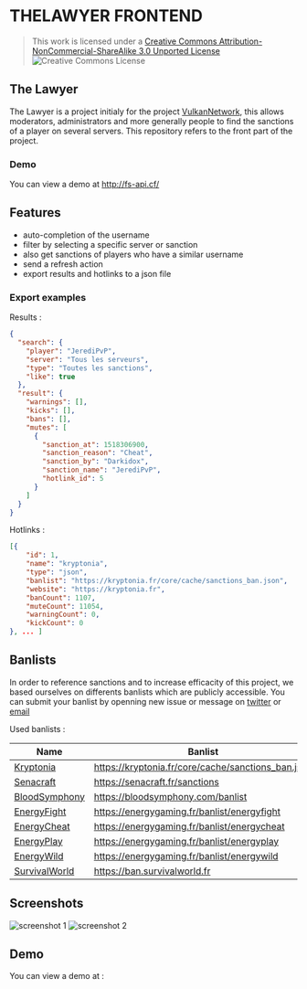 # THELAWYER FRONTEND

> This work is licensed under a [Creative Commons Attribution-NonCommercial-ShareAlike 3.0 Unported License](http://creativecommons.org/licenses/by-nc-sa/3.0/)
![Creative Commons License](https://i.creativecommons.org/l/by-nc-sa/3.0/88x31.png)

## The Lawyer

The Lawyer is a project initialy for the project [VulkanNetwork](https://twitter.com/VulkanNetwork), this allows moderators, administrators and more generally people to find the sanctions of a player on several servers.
This repository refers to the front part of the project.

### Demo

You can view a demo at http://fs-api.cf/

## Features

- auto-completion of the username
- filter by selecting a specific server or sanction
- also get sanctions of players who have a similar username
- send a refresh action
- export results and hotlinks to a json file

### Export examples

Results  :
```json
{
  "search": {
    "player": "JerediPvP",
    "server": "Tous les serveurs",
    "type": "Toutes les sanctions",
    "like": true
  },
  "result": {
    "warnings": [],
    "kicks": [],
    "bans": [],
    "mutes": [
      {
        "sanction_at": 1518306900,
        "sanction_reason": "Cheat",
        "sanction_by": "Darkidox",
        "sanction_name": "JerediPvP",
        "hotlink_id": 5
      }
    ]
  }
}
````

Hotlinks : 
```json
[{
    "id": 1,
    "name": "kryptonia",
    "type": "json",
    "banlist": "https://kryptonia.fr/core/cache/sanctions_ban.json",
    "website": "https://kryptonia.fr",
    "banCount": 1107,
    "muteCount": 11054,
    "warningCount": 0,
    "kickCount": 0
}, ... ]
````

## Banlists

In order to reference sanctions and to increase efficacity of this project, we based ourselves on differents banlists which are publicly accessible. You can submit your banlist by openning new issue or message on [twitter](https://twitter.com/iambluedev) or [email](mailto:iambluedev@gmx.fr)

Used banlists :

| Name | Banlist | Type |
|---|---|---|
| [Kryptonia](https://kryptonia.fr) | https://kryptonia.fr/core/cache/sanctions_ban.json | json |
| [Senacraft](https://senacraft.fr) | https://senacraft.fr/sanctions | personal |
| [BloodSymphony](https://bloodsymphony.com) | https://bloodsymphony.com/banlist | litebans |
| [EnergyFight](https://energygaming.fr) | https://energygaming.fr/banlist/energyfight | litebans |
| [EnergyCheat](https://energygaming.fr) | https://energygaming.fr/banlist/energycheat | litebans |
| [EnergyPlay](https://energygaming.fr) | https://energygaming.fr/banlist/energyplay | litebans |
| [EnergyWild](https://energygaming.fr) | https://energygaming.fr/banlist/energywild | litebans |
| [SurvivalWorld](https://survivalworld.fr/) | https://ban.survivalworld.fr | fork_litebans |

## Screenshots

![screenshot 1](https://i.imgur.com/NNnhERW.png)
![screenshot 2](https://i.imgur.com/1nbOfEB.png)

## Demo

You can view a demo at :